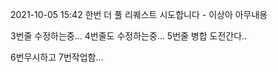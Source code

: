 2021-10-05 15:42 한번 더 풀 리퀘스트 시도합니다 - 이상아
아무내용


3번줄 수정하는중...
4번줄도 수정하는중...
5번줄 병합 도전간다..

6번무시하고 7번작업함...
